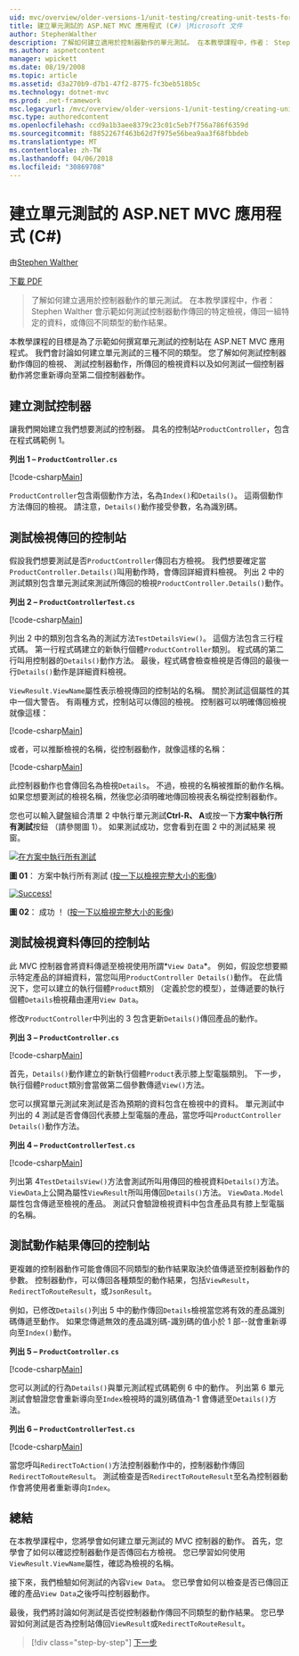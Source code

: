 ```yaml
---
uid: mvc/overview/older-versions-1/unit-testing/creating-unit-tests-for-asp-net-mvc-applications-cs
title: 建立單元測試的 ASP.NET MVC 應用程式 (C#) |Microsoft 文件
author: StephenWalther
description: 了解如何建立適用於控制器動作的單元測試。 在本教學課程中，作者： Stephen Walther 會示範如何測試是否控制器動作傳回 parti...
ms.author: aspnetcontent
manager: wpickett
ms.date: 08/19/2008
ms.topic: article
ms.assetid: d3a270b9-d7b1-47f2-8775-fc3beb518b5c
ms.technology: dotnet-mvc
ms.prod: .net-framework
msc.legacyurl: /mvc/overview/older-versions-1/unit-testing/creating-unit-tests-for-asp-net-mvc-applications-cs
msc.type: authoredcontent
ms.openlocfilehash: ccd9a1b3aee8379c23c01c5eb7f756a786f6359d
ms.sourcegitcommit: f8852267f463b62d7f975e56bea9aa3f68fbbdeb
ms.translationtype: MT
ms.contentlocale: zh-TW
ms.lasthandoff: 04/06/2018
ms.locfileid: "30869708"
---
```

<a name="creating-unit-tests-for-aspnet-mvc-applications-c"></a>建立單元測試的 ASP.NET MVC 應用程式 (C#)
====================
由[Stephen Walther](https://github.com/StephenWalther)

[下載 PDF](http://download.microsoft.com/download/8/4/8/84843d8d-1575-426c-bcb5-9d0c42e51416/ASPNET_MVC_Tutorial_07_CS.pdf)

> 了解如何建立適用於控制器動作的單元測試。 在本教學課程中，作者： Stephen Walther 會示範如何測試控制器動作傳回的特定檢視，傳回一組特定的資料，或傳回不同類型的動作結果。


本教學課程的目標是為了示範如何撰寫單元測試的控制站在 ASP.NET MVC 應用程式。 我們會討論如何建立單元測試的三種不同的類型。 您了解如何測試控制器動作傳回的檢視、 測試控制器動作，所傳回的檢視資料以及如何測試一個控制器動作將您重新導向至第二個控制器動作。

## <a name="creating-the-controller-under-test"></a>建立測試控制器

讓我們開始建立我們想要測試的控制器。 具名的控制站`ProductController`，包含在程式碼範例 1。

**列出 1 – `ProductController.cs`**

[!code-csharp[Main](creating-unit-tests-for-asp-net-mvc-applications-cs/samples/sample1.cs)]

`ProductController`包含兩個動作方法，名為`Index()`和`Details()`。 這兩個動作方法傳回的檢視。 請注意，`Details()`動作接受參數，名為識別碼。

## <a name="testing-the-view-returned-by-a-controller"></a>測試檢視傳回的控制站

假設我們想要測試是否`ProductController`傳回右方檢視。 我們想要確定當`ProductController.Details()`叫用動作時，會傳回詳細資料檢視。 列出 2 中的測試類別包含單元測試來測試所傳回的檢視`ProductController.Details()`動作。

**列出 2 – `ProductControllerTest.cs`**

[!code-csharp[Main](creating-unit-tests-for-asp-net-mvc-applications-cs/samples/sample2.cs)]

列出 2 中的類別包含名為的測試方法`TestDetailsView()`。 這個方法包含三行程式碼。 第一行程式碼建立的新執行個體`ProductController`類別。 程式碼的第二行叫用控制器的`Details()`動作方法。 最後，程式碼會檢查檢視是否傳回的最後一行`Details()`動作是詳細資料檢視。

`ViewResult.ViewName`屬性表示檢視傳回的控制站的名稱。 關於測試這個屬性的其中一個大警告。 有兩種方式，控制站可以傳回的檢視。 控制器可以明確傳回檢視就像這樣：

[!code-csharp[Main](creating-unit-tests-for-asp-net-mvc-applications-cs/samples/sample3.cs)]

或者，可以推斷檢視的名稱，從控制器動作，就像這樣的名稱：

[!code-csharp[Main](creating-unit-tests-for-asp-net-mvc-applications-cs/samples/sample4.cs)]

此控制器動作也會傳回名為檢視`Details`。 不過，檢視的名稱被推斷的動作名稱。 如果您想要測試的檢視名稱，然後您必須明確地傳回檢視表名稱從控制器動作。

您也可以輸入鍵盤組合清單 2 中執行單元測試**Ctrl-R、 A**或按一下**方案中執行所有測試**按鈕 （請參閱圖 1）。 如果測試成功，您會看到在圖 2 中的測試結果 視窗。


[![在方案中執行所有測試](creating-unit-tests-for-asp-net-mvc-applications-cs/_static/image2.png)](creating-unit-tests-for-asp-net-mvc-applications-cs/_static/image1.png)

**圖 01**： 方案中執行所有測試 ([按一下以檢視完整大小的影像](creating-unit-tests-for-asp-net-mvc-applications-cs/_static/image3.png))


[![Success!](creating-unit-tests-for-asp-net-mvc-applications-cs/_static/image5.png)](creating-unit-tests-for-asp-net-mvc-applications-cs/_static/image4.png)

**圖 02**： 成功 ！ ([按一下以檢視完整大小的影像](creating-unit-tests-for-asp-net-mvc-applications-cs/_static/image6.png))


## <a name="testing-the-view-data-returned-by-a-controller"></a>測試檢視資料傳回的控制站

此 MVC 控制器會將資料傳遞至檢視使用所謂*`View Data`*。 例如，假設您想要顯示特定產品的詳細資料，當您叫用`ProductController Details()`動作。 在此情況下，您可以建立的執行個體`Product`類別 （定義於您的模型），並傳遞要的執行個體`Details`檢視藉由運用`View Data`。

修改`ProductController`中列出的 3 包含更新`Details()`傳回產品的動作。

**列出 3 – `ProductController.cs`**

[!code-csharp[Main](creating-unit-tests-for-asp-net-mvc-applications-cs/samples/sample5.cs)]

首先，`Details()`動作建立的新執行個體`Product`表示膝上型電腦類別。 下一步，執行個體`Product`類別會當做第二個參數傳遞`View()`方法。

您可以撰寫單元測試來測試是否為預期的資料包含在檢視中的資料。 單元測試中列出的 4 測試是否會傳回代表膝上型電腦的產品，當您呼叫`ProductController Details()`動作方法。

**列出 4 – `ProductControllerTest.cs`**

[!code-csharp[Main](creating-unit-tests-for-asp-net-mvc-applications-cs/samples/sample6.cs)]

列出第 4`TestDetailsView()`方法會測試所叫用傳回的檢視資料`Details()`方法。 `ViewData`上公開為屬性`ViewResult`所叫用傳回`Details()`方法。 `ViewData.Model`屬性包含傳遞至檢視的產品。 測試只會驗證檢視資料中包含產品具有膝上型電腦的名稱。

## <a name="testing-the-action-result-returned-by-a-controller"></a>測試動作結果傳回的控制站

更複雜的控制器動作可能會傳回不同類型的動作結果取決於值傳遞至控制器動作的參數。 控制器動作，可以傳回各種類型的動作結果，包括`ViewResult`， `RedirectToRouteResult`，或`JsonResult`。

例如，已修改`Details()`列出 5 中的動作傳回`Details`檢視當您將有效的產品識別碼傳遞至動作。 如果您傳遞無效的產品識別碼-識別碼的值小於 1 部--就會重新導向至`Index()`動作。

**列出 5 – `ProductController.cs`**

[!code-csharp[Main](creating-unit-tests-for-asp-net-mvc-applications-cs/samples/sample7.cs)]

您可以測試的行為`Details()`與單元測試程式碼範例 6 中的動作。 列出第 6 單元測試會驗證您會重新導向至`Index`檢視時的識別碼值為-1 會傳遞至`Details()`方法。

**列出 6 – `ProductControllerTest.cs`**

[!code-csharp[Main](creating-unit-tests-for-asp-net-mvc-applications-cs/samples/sample8.cs)]

當您呼叫`RedirectToAction()`方法控制器動作中的，控制器動作傳回`RedirectToRouteResult`。 測試檢查是否`RedirectToRouteResult`至名為控制器動作會將使用者重新導向`Index`。

## <a name="summary"></a>總結

在本教學課程中，您將學會如何建立單元測試的 MVC 控制器的動作。 首先，您學會了如何以確認控制器動作是否傳回右方檢視。 您已學習如何使用`ViewResult.ViewName`屬性，確認為檢視的名稱。

接下來，我們檢驗如何測試的內容`View Data`。 您已學會如何以檢查是否已傳回正確的產品`View Data`之後呼叫控制器動作。

最後，我們將討論如何測試是否從控制器動作傳回不同類型的動作結果。 您已學習如何測試是否為控制站傳回`ViewResult`或`RedirectToRouteResult`。

> [!div class="step-by-step"]
> [下一步](creating-unit-tests-for-asp-net-mvc-applications-vb.md)

